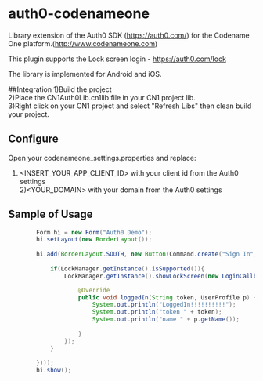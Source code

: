 # auth0-codenameone
Library extension of the Auth0 SDK (https://auth0.com/) for the Codename One platform.(http://www.codenameone.com)

This plugin supports the Lock screen login - https://auth0.com/lock

The library is implemented for Android and iOS.

##Integration
1)Build the project <br/>
2)Place the CN1Auth0Lib.cn1lib file in your CN1 project lib. <br/>
3)Right click on your CN1 project and select "Refresh Libs" then clean build your project.

## Configure
Open your codenameone_settings.properties and replace:</br>
1) \<INSERT_YOUR_APP_CLIENT_ID\> with your client id from the Auth0 settings</br>
2)\<YOUR_DOMAIN\> with your domain from the Auth0 settings</br>

## Sample of Usage

```java
        Form hi = new Form("Auth0 Demo");
        hi.setLayout(new BorderLayout());
        
        hi.add(BorderLayout.SOUTH, new Button(Command.create("Sign In", null, e -> {
            
            if(LockManager.getInstance().isSupported()){
                LockManager.getInstance().showLockScreen(new LoginCallback() {

                    @Override
                    public void loggedIn(String token, UserProfile p) {
                        System.out.println("LoggedIn!!!!!!!!!!");
                        System.out.println("token " + token);
                        System.out.println("name " + p.getName());
                        
                    }
                });
            }
            
        })));
        hi.show();
```

